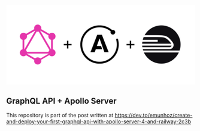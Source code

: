 ![Header](.github/images/banner-graphql-apollo-rail.png)

## GraphQL API + Apollo Server

This repository is part of the post written at https://dev.to/emunhoz/create-and-deploy-your-first-graphql-api-with-apollo-server-4-and-railway-2c3b
